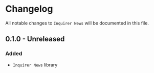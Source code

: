 # Changelog

All notable changes to `Inquirer News` will be documented in this file.

## 0.1.0 - Unreleased

### Added
- `Inquirer News` library